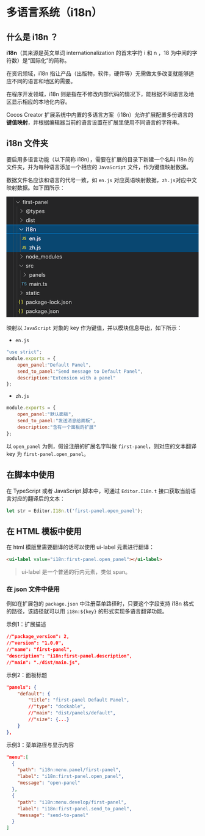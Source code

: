 # 多语言系统（i18n）

## 什么是 i18n ？
**i18n**（其来源是英文单词 internationalization 的首末字符 i 和 n ，18 为中间的字符数）是“国际化”的简称。

在资讯领域，i18n 指让产品（出版物，软件，硬件等）无需做太多改变就能够适应不同的语言和地区的需要。

在程序开发领域，i18n 则是指在不修改内部代码的情况下，能根据不同语言及地区显示相应的本地化内容。

Cocos Creator 扩展系统中内置的多语言方案（i18n）允许扩展配置多份语言的 **键值映射**，并根据编辑器当前的语言设置在扩展里使用不同语言的字符串。

## i18n 文件夹
要启用多语言功能（以下简称 i18n），需要在扩展的目录下新建一个名叫 i18n 的文件夹，并为每种语言添加一个相应的 `JavaScript` 文件，作为键值映射数据。

数据文件名应该和语言的代号一致，如 `en.js` 对应英语映射数据，`zh.js`对应中文映射数据。如下图所示：

![](./image/i18n-folder.png)

映射以 `JavaScript` 对象的 key 作为键值，并以模块信息导出，如下所示：

- `en.js`

```javascript
"use strict";
module.exports = {
    open_panel:"Default Panel",
    send_to_panel:"Send message to Default Panel",
    description:"Extension with a panel"
};
```

- `zh.js`

```javascript
module.exports = {
    open_panel:"默认面板",
    send_to_panel:"发送消息给面板",
    description:"含有一个面板的扩展"
};
```

以 `open_panel` 为例，假设注册的扩展名字叫做 `first-panel`，则对应的文本翻译 key 为 `first-panel.open_panel`。

## 在脚本中使用

在 TypeScript 或者 JavaScript 脚本中，可通过 `Editor.I18n.t` 接口获取当前语言对应的翻译后的文本：

```typescript
let str = Editor.I18n.t('first-panel.open_panel');
```

## 在 HTML 模板中使用

在 html 模版里需要翻译的话可以使用 ui-label 元素进行翻译：

```html
<ui-label value="i18n:first-panel.open_panel"></ui-label>
```

>ui-label 是一个普通的行内元素，类似 span。

### 在 json 文件中使用

例如在扩展包的 `package.json` 中注册菜单路径时，只要这个字段支持 i18n 格式的路径，该路径就可以用 `i18n:${key}` 的形式实现多语言翻译功能。

示例1：扩展描述
```json
//"package_version": 2,
//"version": "1.0.0",
//"name": "first-panel",
"description": "i18n:first-panel.description",
//"main": "./dist/main.js",
```

示例2：面板标题
```json
"panels": {
    "default": {
        "title": "first-panel Default Panel",
        //"type": "dockable",
        //"main": "dist/panels/default",
        //"size": {...}
    }
},
```

示例3：菜单路径与显示内容
```json
"menu":[
  {
    "path": "i18n:menu.panel/first-panel",
    "label": "i18n:first-panel.open_panel",
    "message": "open-panel"
  },
  {
    "path": "i18n:menu.develop/first-panel",
    "label": "i18n:first-panel.send_to_panel",
    "message": "send-to-panel"
  }
]
```
